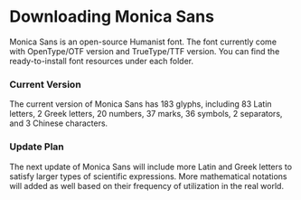 # Downloading Monica Sans
Monica Sans is an open-source Humanist font. The font currently come with OpenType/OTF version and TrueType/TTF version. You can find the ready-to-install font resources under each folder. 

### Current Version
The current version of Monica Sans has 183 glyphs, including 83 Latin letters, 2 Greek letters, 20 numbers, 37 marks, 36 symbols, 2 separators, and 3 Chinese characters. 

### Update Plan
The next update of Monica Sans will include more Latin and Greek letters to satisfy larger types of scientific expressions. More mathematical notations will added as well based on their frequency of utilization in the real world. 